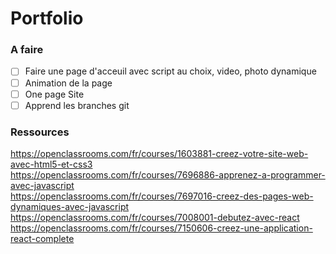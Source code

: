 # Portfolio

### A faire 
- [ ] Faire une page d'acceuil avec script au choix, video, photo dynamique
- [ ] Animation de la page
- [ ] One page Site
- [ ] Apprend les branches git 
### Ressources
https://openclassrooms.com/fr/courses/1603881-creez-votre-site-web-avec-html5-et-css3 \
https://openclassrooms.com/fr/courses/7696886-apprenez-a-programmer-avec-javascript \
https://openclassrooms.com/fr/courses/7697016-creez-des-pages-web-dynamiques-avec-javascript \
https://openclassrooms.com/fr/courses/7008001-debutez-avec-react \
https://openclassrooms.com/fr/courses/7150606-creez-une-application-react-complete
